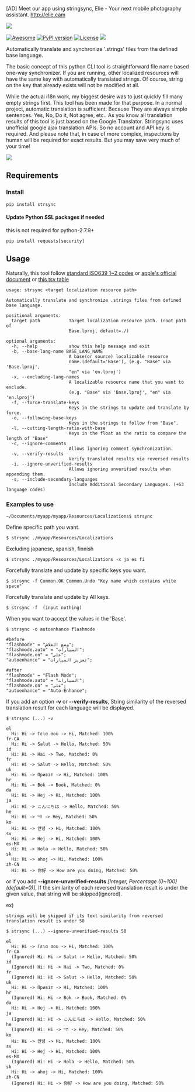 [AD] Meet our app using stringsync, Elie - Your next mobile photography assistant. http://elie.cam

![](https://cdn.rawgit.com/metasmile/strsync/master/logo_1_3.svg)

[![Awesome](https://img.shields.io/badge/Awesome-iOS-red.svg)](https://github.com/vsouza/awesome-ios#localization)
[![PyPI version](https://badge.fury.io/py/strsync.svg)](https://badge.fury.io/py/strsync)
[![License](https://img.shields.io/pypi/l/strsync.svg)](http://img.shields.io/badge/license-MIT-lightgrey.svg?style=flat)
<a href="https://www.paypal.me/strsync" alt="Support via Paypal"><img src="https://img.shields.io/badge/Donate-Paypal-blue.svg"></a>


Automatically translate and synchronize '.strings' files from the defined base language.

The basic concept of this python CLI tool is straightforward file name based one-way synchronizer. If you are running, other localized resources will have the same key with automatically translated strings. Of course, string on the key that already exists will not be modified at all.

While the actual i18n work, my biggest desire was to just quickly fill many empty strings first. This tool has been made for that purpose. In a normal project, automatic translation is sufficient. Because They are always simple sentences. Yes, No, Do it, Not agree, etc.. As you know all translation results of this tool is just based on the Google Translator. Stringsync uses unofficial google ajax translation APIs. So no account and API key is required. And please note that, in case of more complex, inspections by human will be required for exact results. But you may save very much of your time!

![](https://github.com/metasmile/strsync/blob/master/structure.png)


## Requirements
### Install
```
pip install strsync
```

#### Update Python SSL packages if needed

this is not required for python-2.7.9+

```shell
pip install requests[security]
```

## Usage

Naturally, this tool follow [standard ISO639 1~2 codes](http://www.loc.gov/standards/iso639-2/php/English_list.php) or [apple's official document](https://developer.apple.com/library/ios/documentation/MacOSX/Conceptual/BPInternational/LanguageandLocaleIDs/LanguageandLocaleIDs.html) or [this tsv table](https://github.com/metasmile/strsync/blob/master/strsync/lc_ios9.tsv)

```
usage: strsync <target localization resource path>

Automatically translate and synchronize .strings files from defined base language.

positional arguments:
  target path           Target localization resource path. (root path of
                        Base.lproj, default=./)

optional arguments:
  -h, --help            show this help message and exit
  -b, --base-lang-name BASE_LANG_NAME
                        A base(or source) localizable resource
                        name.(default='Base'), (e.g. "Base" via 'Base.lproj',
                        "en" via 'en.lproj')
  -x, --excluding-lang-names
                        A localizable resource name that you want to exclude.
                        (e.g. "Base" via 'Base.lproj', "en" via 'en.lproj')
  -f, --force-translate-keys
                        Keys in the strings to update and translate by force.
  -o, --following-base-keys
                        Keys in the strings to follow from "Base".
  -l, --cutting-length-ratio-with-base
                        Keys in the float as the ratio to compare the length of "Base"
  -c, --ignore-comments
                        Allows ignoring comment synchronization.
  -v, --verify-results
                        Verify translated results via reversed results
  -i, --ignore-unverified-results
                        Allows ignoring unverified results when appending them.
  -s, --include-secondary-languages
                        Include Additional Secondary Languages. (+63 language codes)
```

### Examples to use
```
~/Documents/myapp/myapp/Resources/Localizations$ strsync
```

Define specific path you want.
```
$ strsync ./myapp/Resources/Localizations
```

Excluding japanese, spanish, finnish
```
$ strsync ./myapp/Resources/Localizations -x ja es fi
```

Forcefully translate and update by specific keys you want.
```
$ strsync -f Common.OK Common.Undo "Key name which contains white space"
```

Forcefully translate and update by All keys.
```
$ strsync -f  (input nothing)
```

When you want to accept the values in the 'Base'.
```
$ strsync -o autoenhance flashmode

#before
"flashmode" = "وضع الفلاش";
"flashmode.auto" = "السيارات";
"flashmode.on" = "على";
"autoenhance" = "تعزيز السيارات";

#after
"flashmode" = "Flash Mode";
"flashmode.auto" = "السيارات";
"flashmode.on" = "على";
"autoenhance" = "Auto-Enhance";
```

If you add an option **-v** or **--verify-results**,
String similarity of the reversed translation result for each language will be displayed.

```
$ strsync (...) -v

el
  Hi: Hi -> Γεια σου -> Hi, Matched: 100%
fr-CA
  Hi: Hi -> Salut -> Hello, Matched: 50%
id
  Hi: Hi -> Hai -> Two, Matched: 0%
fr
  Hi: Hi -> Salut -> Hello, Matched: 50%
uk
  Hi: Hi -> Привіт -> Hi, Matched: 100%
hr
  Hi: Hi -> Bok -> Book, Matched: 0%
da
  Hi: Hi -> Hej -> Hi, Matched: 100%
ja
  Hi: Hi -> こんにちは -> Hello, Matched: 50%
he
  Hi: Hi -> היי -> Hey, Matched: 50%
ko
  Hi: Hi -> 안녕 -> Hi, Matched: 100%
sv
  Hi: Hi -> Hej -> Hi, Matched: 100%
es-MX
  Hi: Hi -> Hola -> Hello, Matched: 50%
sk
  Hi: Hi -> ahoj -> Hi, Matched: 100%
zh-CN
  Hi: Hi -> 你好 -> How are you doing, Matched: 50%
```

or if you add **--ignore-unverified-results** *[Integer, Percentage (0~100) (default=0)]*,
If the similarity of each reversed translation result is under the given value, that string will be skipped(ignored).

ex)
```
strings will be skipped if its text similarity from reversed translation result is under 50

$ strsync (...) --ignore-unverified-results 50

el
  Hi: Hi -> Γεια σου -> Hi, Matched: 100%
fr-CA
  (Ignored) Hi: Hi -> Salut -> Hello, Matched: 50%
id
  (Ignored) Hi: Hi -> Hai -> Two, Matched: 0%
fr
  (Ignored) Hi: Hi -> Salut -> Hello, Matched: 50%
uk
  Hi: Hi -> Привіт -> Hi, Matched: 100%
hr
  (Ignored) Hi: Hi -> Bok -> Book, Matched: 0%
da
  Hi: Hi -> Hej -> Hi, Matched: 100%
ja
  (Ignored) Hi: Hi -> こんにちは -> Hello, Matched: 50%
he
  (Ignored) Hi: Hi -> היי -> Hey, Matched: 50%
ko
  Hi: Hi -> 안녕 -> Hi, Matched: 100%
sv
  Hi: Hi -> Hej -> Hi, Matched: 100%
es-MX
  (Ignored) Hi: Hi -> Hola -> Hello, Matched: 50%
sk
  Hi: Hi -> ahoj -> Hi, Matched: 100%
zh-CN
  (Ignored) Hi: Hi -> 你好 -> How are you doing, Matched: 50%
```
